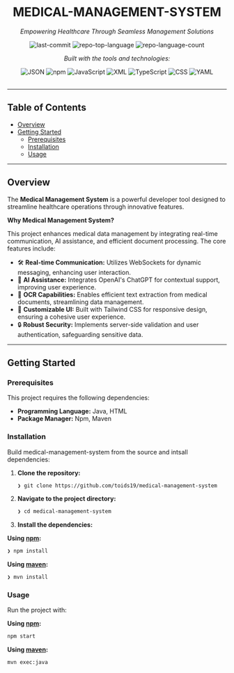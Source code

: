 <div id="top">

<!-- HEADER STYLE: CLASSIC -->
<div align="center">


# MEDICAL-MANAGEMENT-SYSTEM

<em>Empowering Healthcare Through Seamless Management Solutions</em>

<!-- BADGES -->
<img src="https://img.shields.io/github/last-commit/toids19/medical-management-system?style=flat&logo=git&logoColor=white&color=0080ff" alt="last-commit">
<img src="https://img.shields.io/github/languages/top/toids19/medical-management-system?style=flat&color=0080ff" alt="repo-top-language">
<img src="https://img.shields.io/github/languages/count/toids19/medical-management-system?style=flat&color=0080ff" alt="repo-language-count">

<em>Built with the tools and technologies:</em>

<img src="https://img.shields.io/badge/JSON-000000.svg?style=flat&logo=JSON&logoColor=white" alt="JSON">
<img src="https://img.shields.io/badge/npm-CB3837.svg?style=flat&logo=npm&logoColor=white" alt="npm">
<img src="https://img.shields.io/badge/JavaScript-F7DF1E.svg?style=flat&logo=JavaScript&logoColor=black" alt="JavaScript">
<img src="https://img.shields.io/badge/XML-005FAD.svg?style=flat&logo=XML&logoColor=white" alt="XML">
<img src="https://img.shields.io/badge/TypeScript-3178C6.svg?style=flat&logo=TypeScript&logoColor=white" alt="TypeScript">
<img src="https://img.shields.io/badge/CSS-663399.svg?style=flat&logo=CSS&logoColor=white" alt="CSS">
<img src="https://img.shields.io/badge/YAML-CB171E.svg?style=flat&logo=YAML&logoColor=white" alt="YAML">

</div>
<br>

---

## Table of Contents

- [Overview](#overview)
- [Getting Started](#getting-started)
    - [Prerequisites](#prerequisites)
    - [Installation](#installation)
    - [Usage](#usage)

---

## Overview

The **Medical Management System** is a powerful developer tool designed to streamline healthcare operations through innovative features. 

**Why Medical Management System?**

This project enhances medical data management by integrating real-time communication, AI assistance, and efficient document processing. The core features include:

- 🛠️ **Real-time Communication:** Utilizes WebSockets for dynamic messaging, enhancing user interaction.
- 🤖 **AI Assistance:** Integrates OpenAI's ChatGPT for contextual support, improving user experience.
- 📄 **OCR Capabilities:** Enables efficient text extraction from medical documents, streamlining data management.
- 🎨 **Customizable UI:** Built with Tailwind CSS for responsive design, ensuring a cohesive user experience.
- 🔒 **Robust Security:** Implements server-side validation and user authentication, safeguarding sensitive data.

---

## Getting Started

### Prerequisites

This project requires the following dependencies:

- **Programming Language:** Java, HTML
- **Package Manager:** Npm, Maven

### Installation

Build medical-management-system from the source and intsall dependencies:

1. **Clone the repository:**

    ```sh
    ❯ git clone https://github.com/toids19/medical-management-system
    ```

2. **Navigate to the project directory:**

    ```sh
    ❯ cd medical-management-system
    ```

3. **Install the dependencies:**

**Using [npm](https://www.npmjs.com/):**

```sh
❯ npm install
```
**Using [maven](https://maven.apache.org/):**

```sh
❯ mvn install
```

### Usage

Run the project with:

**Using [npm](https://www.npmjs.com/):**

```sh
npm start
```
**Using [maven](https://maven.apache.org/):**

```sh
mvn exec:java
```

